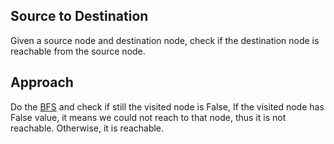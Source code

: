 ## Source to Destination

Given a source node and destination node, check if the destination node is reachable from the source node.

## Approach

Do the <a href="../breadthFirst/README.md">BFS</a> and check if still the visited node is False,
If the visited node has False value, it means we could not reach to that node, thus it is not reachable.
Otherwise, it is reachable.
